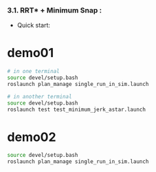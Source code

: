 ### 3.1. RRT* + Minimum Snap :

- Quick start:
 # demo01
  ```bash
  # in one terminal
  source devel/setup.bash
  roslaunch plan_manage single_run_in_sim.launch

  # in another terminal
  source devel/setup.bash
  roslaunch test test_minimum_jerk_astar.launch
  ```
  # demo02 
  ```bash
  source devel/setup.bash
  roslaunch plan_manage single_run_in_sim.launch
  ```

